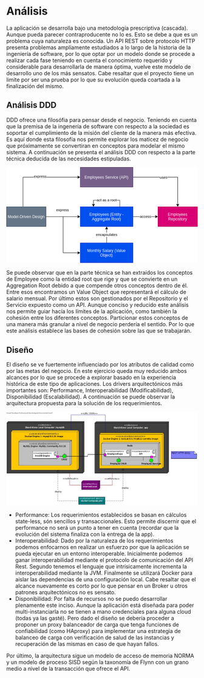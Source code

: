 # Análisis

La aplicación se desarrolla bajo una metodología prescriptiva (cascada). Aunque pueda parecer contraproducente no lo es. Esto se debe a que es un problema cuya naturaleza es conocida. Un API REST sobre protocolo HTTP presenta problemas ampliamente estudiados a lo largo de la historia de la ingeniería de software, por lo que optar por un modelo donde se procede a realizar cada fase teniendo en cuenta el conocimiento requerido y considerable para desarrollarla de manera óptima, vuelve este modelo de desarrollo uno de los más sensatos. Cabe resaltar que el proyecto tiene un limite por ser una prueba por lo que su evolución queda coartada a la finalización del mismo.

## Análisis DDD

DDD ofrece una filosófia para pensar desde el negocio. Teniendo en cuenta que la premisa de la ingenería de software con respecto a la sociedad es soportar el cumplimiento de la misión del cliente de la manera más efectiva. Es aquí donde esta filosofía nos permite explorar los maticez de negocio que próximamente se convertiran en conceptos para modelar el mismo sistema. A continuación se presenta el análisis DDD con respecto a la parte técnica deducida de las necesidades estipuladas.

![DDD Analysis](https://github.com/DavidPDP/th-assessment/blob/main/docs/analysis/employees-ddd-dorfman.drawio.png)

Se puede observar que en la parte técnica se han extraídos los conceptos de Employee como la entidad root que rige y que se convierte en un Aggregation Root debido a que compende otros conceptos dentro de él. Entre esos encontramos un Value Object que representará el cálculo de salario mensual. Por último estos son gestionados por el Repositorio y el Servicio expuesto como un API. Aunque conciso y reducido este análisis nos permite guiar hacía los límites de la aplicación, como también la cohesión entre los diferentes conceptos. Particionar estos conceptos de una manera más granular a nivel de negocio perdería el sentido. Por lo que este análisis establece las bases de cohesión sobre las que se trabajarán.

## Diseño

El diseño se ve fuertemente influenciado por los atributos de calidad como por las metas del negocio. En este ejercicio queda muy reducido ambos alcances por lo que se procede a explorar basado en la experiencia histórica de este tipo de aplicaciones. Los drivers arquitectónicos más importantes son: Performance, Interoperabilidad (Modificabilidad), Disponibilidad (Escalabilidad). A continuación se puede observar la arquitectura propuesta para la solución de los requerimientos.

![Architecture](https://github.com/DavidPDP/th-assessment/blob/main/docs/design/Employees-Architecture.jpg)

* Performance: Los requerimientos establecidos se basan en cálculos state-less, són sencillos y transaccionales. Esto permite discernir que el performance no será un punto a tener en cuenta (recordar que la evolución del sistema finaliza con la entrega de la app).
* Interoperabilidad: Dado por la naturaleza de los requerimientos podemos enfocarnos en realizar un esfuerzo por que la aplicación se pueda ejecutar en un entorno interoperable. Inicialmente podemos ganar interoperabilidad mediante el protocolo de comunicación del API Rest. Segundo tenemos el lenguaje que intrísicamente incrementa la interoperabilidad mediante la JVM. Finalmente se utilizará Docker para aislar las dependencias de una configuración local. Cabe resaltar que el alcance nuevamente es corto por lo que pensar en un Broker u otros patrones arquitectónicos no es sensato.
* Disponibilidad: Por falta de recursos no se puedo desarrollar plenamente este inciso. Aunque la aplicación está diseñada para poder multi-instanciarla no se tienen a mano credenciales para alguna cloud (todas ya las gasté). Pero dado el diseño se debería proceder a proponer un proxy balanceador de carga que tenga funciones de confiabilidad (como HAproxy) para implementar una estrategia de balanceo de carga con verificación de salud de las instancias y recuperación de las mismas en caso de que hayan fallos.

Por último, la arquitectura sigue un modelo de acceso de memoria NORMA y un modelo de proceso SISD según la taxonomía de Flynn con un grano medio a nivel de la transacción que ofrece el API.
